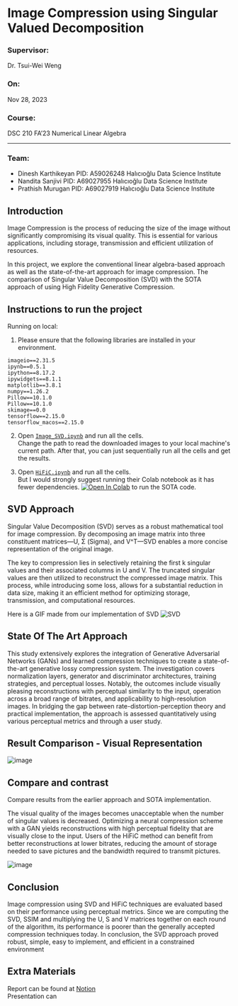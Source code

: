# Image Compression using Singular Valued Decomposition

### Supervisor:

Dr. Tsui-Wei Weng

### On:

Nov 28, 2023

### Course:

DSC 210 FA’23 Numerical Linear Algebra

---

### Team:

- Dinesh Karthikeyan
PID: A59026248
Halıcıoğlu Data Science Institute
- Nandita Sanjivi
PID: A69027955
Halıcıoğlu Data Science Institute
- Prathish Murugan
PID: A69027919
Halıcıoğlu Data Science Institute

## Introduction

Image Compression is the process of reducing the size of the image without significantly compromising its visual quality. This is essential for various applications, including storage, transmission and efficient utilization of resources. 

In this project, we explore the conventional linear algebra-based approach as well as the state-of-the-art approach for image compression. The comparison of Singular Value Decomposition (SVD) with the SOTA approach of using High Fidelity Generative Compression.

## Instructions to run the project

Running on local:

1. Please ensure that the following libraries are installed in your environment.
```
imageio==2.31.5
ipynb==0.5.1
ipython==8.17.2
ipywidgets==8.1.1
matplotlib==3.8.1
numpy==1.26.2
Pillow==10.1.0
Pillow==10.1.0
skimage==0.0
tensorflow==2.15.0
tensorflow_macos==2.15.0
```
2. Open [`Image_SVD.ipynb`](https://github.com/prathishpratt/SVD-Image-Decomposition/blob/main/SRC/Lin_Alg/Image_SVD.ipynb) and run all the cells. <br>
   Change the path to read the downloaded images to your local machine's current path. After that, you can just sequentially run all the cells and get the results.

4. Open [`HiFiC.ipynb`](https://github.com/prathishpratt/SVD-Image-Decomposition/blob/main/SRC/SOTA/HiFiC.ipynb) and run all the cells. <br>
   But I would strongly suggest running their Colab notebook as it has fewer dependencies.
   [![Open In Colab](https://colab.research.google.com/assets/colab-badge.svg)](https://colab.research.google.com/github/Justin-Tan/high-fidelity-generative-compression/blob/master/assets/HiFIC_torch_colab_demo.ipynb) to run the SOTA code. 


## SVD Approach
Singular Value Decomposition (SVD) serves as a robust mathematical tool for image compression. By decomposing an image matrix into three constituent matrices—U, Σ (Sigma), and V^T—SVD enables a more concise representation of the original image. 

The key to compression lies in selectively retaining the first k singular values and their associated columns in U and V. The truncated singular values are then utilized to reconstruct the compressed image matrix. This process, while introducing some loss, allows for a substantial reduction in data size, making it an efficient method for optimizing storage, transmission, and computational resources.

Here is a GIF made from our implementation of SVD
![SVD](https://github.com/prathishpratt/SVD-Image-Decomposition/assets/64516584/58003c02-c1de-4d5a-aeb9-381ad6370b82)

## State Of The Art Approach
This study extensively explores the integration of Generative Adversarial Networks (GANs) and learned compression techniques to create a state-of-the-art generative lossy compression system. The investigation covers normalization layers, generator and discriminator architectures, training strategies, and perceptual losses. Notably, the outcomes include visually pleasing reconstructions with perceptual similarity to the input, operation across a broad range of bitrates, and applicability to high-resolution images. In bridging the gap between rate-distortion-perception theory and practical implementation, the approach is assessed quantitatively using various perceptual metrics and through a user study.

## Result Comparison - Visual Representation

![image](https://github.com/prathishpratt/SVD-Image-Decomposition/assets/49114256/21286054-d39a-43f0-bc8d-19e445d99eeb)

## Compare and contrast

Compare results from the earlier approach and SOTA implementation.

The visual quality of the images becomes unacceptable when the number of singular values is decreased. Optimizing a neural compression scheme with a GAN yields reconstructions with high perceptual fidelity that are visually close to the input. Users of the HiFiC method can benefit from better reconstructions at lower bitrates, reducing the amount of storage needed to save pictures and the bandwidth required to transmit pictures.

![image](https://github.com/prathishpratt/SVD-Image-Decomposition/assets/49114256/e68d779a-aabe-4194-be88-e9ec6e752cc7)

## Conclusion

Image compression using SVD and HiFiC techniques are evaluated based on their performance using perceptual metrics.  Since we are computing the SVD, SSIM and multiplying the U, S and V matrices together on each round of the algorithm, its performance is poorer than the generally accepted compression techniques today. In conclusion, the SVD approach proved robust, simple, easy to implement, and efficient in a constrained environment

## Extra Materials

Report can be found at [Notion](https://scalloped-koala-2ac.notion.site/Image-Compression-using-Singular-Valued-Decomposition-f9d5b47efa004208929089e8ac99dc11)
<br>
Presentation can 
